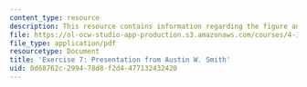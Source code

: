 ```yaml
---
content_type: resource
description: This resource contains information regarding the figure and configure.
file: https://ol-ocw-studio-app-production.s3.amazonaws.com/courses/4-105-geometric-disciplines-and-architecture-skills-reciprocal-methodologies-fall-2012/0d68762c299478d8f2d4477132432420_MIT4_105F12_Pres_Ex7_AS.pdf
file_type: application/pdf
resourcetype: Document
title: 'Exercise 7: Presentation from Austin W. Smith'
uid: 0d68762c-2994-78d8-f2d4-477132432420
---
```

